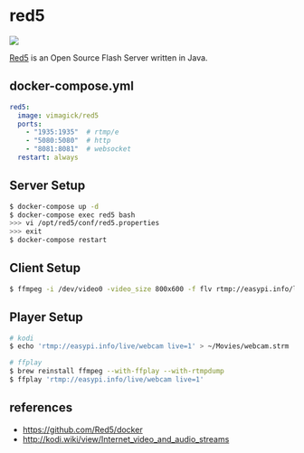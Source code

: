 red5
====

![](https://badge.imagelayers.io/vimagick/red5-server:latest.svg)

[Red5][1] is an Open Source Flash Server written in Java.

## docker-compose.yml

```yaml
red5:
  image: vimagick/red5
  ports:
    - "1935:1935"  # rtmp/e
    - "5080:5080"  # http
    - "8081:8081"  # websocket
  restart: always
```

## Server Setup

```bash
$ docker-compose up -d
$ docker-compose exec red5 bash
>>> vi /opt/red5/conf/red5.properties
>>> exit
$ docker-compose restart
```

## Client Setup

```bash
$ ffmpeg -i /dev/video0 -video_size 800x600 -f flv rtmp://easypi.info/live/webcam
```

## Player Setup

```bash
# kodi
$ echo 'rtmp://easypi.info/live/webcam live=1' > ~/Movies/webcam.strm

# ffplay
$ brew reinstall ffmpeg --with-ffplay --with-rtmpdump
$ ffplay 'rtmp://easypi.info/live/webcam live=1'
```

## references

- <https://github.com/Red5/docker>
- <http://kodi.wiki/view/Internet_video_and_audio_streams>

[1]: https://github.com/Red5/red5-server
